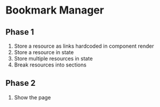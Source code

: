 # Bookmark Manager
## Phase 1
1. Store a resource as links hardcoded in component render
1. Store a resource in state
1. Store multiple resources in state
1. Break resources into sections

<!-- 1. Store Links in a ... flat.json (and store in github?) -->

## Phase 2
1. Show the page